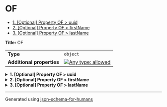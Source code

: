 # OF

- [1. [Optional] Property OF > uuid](#uuid)
- [2. [Optional] Property OF > firstName](#firstName)
- [3. [Optional] Property OF > lastName](#lastName)

**Title:** OF

|                           |                                                                                                                                   |
| ------------------------- | --------------------------------------------------------------------------------------------------------------------------------- |
| **Type**                  | `object`                                                                                                                          |
| **Additional properties** | [![Any type: allowed](https://img.shields.io/badge/Any%20type-allowed-green)](# "Additional Properties of any type are allowed.") |

<details>
<summary>
<strong> <a name="uuid"></a>1. [Optional] Property OF > uuid</strong>  

</summary>
<blockquote>

|                |                  |
| -------------- | ---------------- |
| **Type**       | `string`         |
| **Defined in** | #/$defs/ofString |

**Description:** Unique Identifer

| Restrictions   |     |
| -------------- | --- |
| **Min length** | 5   |
| **Max length** | 250 |

**Example:** 

```json
"29292929292929292929292"
```

</blockquote>
</details>

<details>
<summary>
<strong> <a name="firstName"></a>2. [Optional] Property OF > firstName</strong>  

</summary>
<blockquote>

|                |                  |
| -------------- | ---------------- |
| **Type**       | `string`         |
| **Defined in** | #/$defs/ofString |

**Description:** first name

| Restrictions   |     |
| -------------- | --- |
| **Min length** | 10  |
| **Max length** | 250 |

**Example:** 

```json
"John"
```

</blockquote>
</details>

<details>
<summary>
<strong> <a name="lastName"></a>3. [Optional] Property OF > lastName</strong>  

</summary>
<blockquote>

|                |                  |
| -------------- | ---------------- |
| **Type**       | `string`         |
| **Defined in** | #/$defs/ofString |

**Description:** last name

| Restrictions   |    |
| -------------- | -- |
| **Min length** | 5  |
| **Max length** | 10 |

**Example:** 

```json
"Doe"
```

</blockquote>
</details>

----------------------------------------------------------------------------------------------------------------------------
Generated using [json-schema-for-humans](https://github.com/coveooss/json-schema-for-humans)